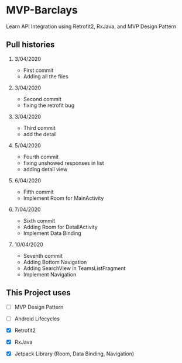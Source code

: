 # MVP-Barclays
Learn API Integration using Retrofit2, RxJava, and MVP Design Pattern

## Pull histories

1. 3/04/2020
   - First commit
   - Adding all the files
   
2. 3/04/2020
   - Second commit
   - fixing the retrofit bug

3. 3/04/2020
   - Third commit
   - add the detail
   
4. 5/04/2020
   - Fourth commit
   - fixing unshowed responses in list
   - adding detail view

5. 6/04/2020
   - Fifth commit
   - Implement Room for MainActivity

6. 7/04/2020
   - Sixth commit
   - Adding Room for DetailActivity
   - Implement Data Binding
   
7. 10/04/2020
   - Seventh commit
   - Adding Bottom Navigation
   - Adding SearchView in TeamsListFragment
   - Implement Navigation

## This Project uses

- [ ] MVP Design Pattern
- [ ] Android Lifecycles

- [x] Retrofit2
- [x] RxJava
- [x] Jetpack Library (Room, Data Binding, Navigation)
